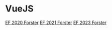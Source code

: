 # VueJS

[EF 2020 Forster](https://informatik.mygymer.ch/ef2020/python/variablen/operatoren)
[EF 2021 Forster](https://informatik.mygymer.ch/ef2021/)
[EF 2023 Forster](https://informatik.mygymer.ch/ef2023/)
